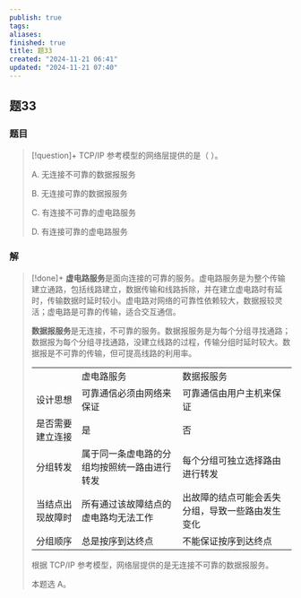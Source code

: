```yaml
---
publish: true
tags: 
aliases: 
finished: true
title: 题33
created: "2024-11-21 06:41"
updated: "2024-11-21 07:40"
---
```

## 题33
### 题目
> [!question]+
> TCP/IP 参考模型的网络层提供的是（ ）。
> 
> A. 无连接不可靠的数据报服务
> 
> B. 无连接可靠的数据报服务
> 
> C. 有连接不可靠的虚电路服务
> 
> D. 有连接可靠的虚电路服务
### 解
> [!done]+
> **虚电路服务**是面向连接的可靠的服务。虚电路服务是为整个传输建立通路，包括线路建立，数据传输和线路拆除，并在建立虚电路时有延时，传输数据时延时较小。虚电路对网络的可靠性依赖较大，数据报较灵活；虚电路是可靠的传输，适合交互通信。
> 
> **数据报服务**是无连接，不可靠的服务。数据报服务是为每个分组寻找通路；数据报为每个分组寻找通路，没建立线路的过程，传输分组时延时较大。数据报是不可靠的传输，但可提高线路的利用率。
> 
> <table data-draft-node="block" data-draft-type="table" data-size="normal" data-row-style="normal"><tbody><tr><td></td><td>虚电路服务</td><td>数据报服务</td></tr><tr><td>设计思想</td><td>可靠通信必须由网络来保证</td><td>可靠通信由用户主机来保证</td></tr><tr><td>是否需要建立连接</td><td>是</td><td>否</td></tr><tr><td>分组转发</td><td>属于同一条虚电路的分组均按照统一路由进行转发</td><td>每个分组可独立选择路由进行转发</td></tr><tr><td>当结点出现故障时</td><td>所有通过该故障结点的虚电路均无法工作</td><td>出故障的结点可能会丢失分组，导致一些路由发生变化</td></tr><tr><td>分组顺序</td><td>总是按序到达终点</td><td>不能保证按序到达终点</td></tr></tbody></table>
> 
> 根据 TCP/IP 参考模型，网络层提供的是无连接不可靠的数据报服务。
> 
> 本题选 A。